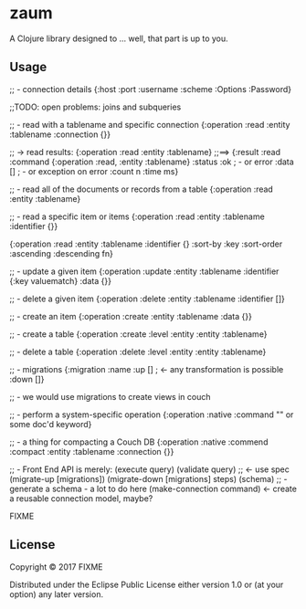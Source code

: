 # zaum

A Clojure library designed to ... well, that part is up to you.

## Usage
;; - connection details
{:host
 :port
 :username
 :scheme
 :Options
 :Password}

;;TODO: open problems: joins and subqueries

;; - read with a tablename and specific connection
{:operation  :read
 :entity     :tablename
 :connection {}}

;; -> read results:
{:operation :read
 :entity    :tablename}
;;==>
{:result  :read
 :command {:operation :read, :entity :tablename}
 :status  :ok ; - or error
 :data    [] ; - or exception on error
 :count   n
 :time    ms}

;; - read all of the documents or records from a table
{:operation :read
 :entity    :tablename}

;; - read a specific item or items
{:operation  :read
 :entity     :tablename
 :identifier {}}

{:operation  :read
 :entity     :tablename
 :identifier {}
 :sort-by    :key
 :sort-order :ascending :descending fn}

;; - update a given item
{:operation  :update
 :entity     :tablename
 :identifier {:key valuematch}
 :data       {}}

;; - delete a given item
{:operation  :delete
 :entity     :tablename
 :identifier []}

;; - create an item
{:operation :create
 :entity    :tablename
 :data      {}}

;; - create a table
{:operation :create
 :level     :entity
 :entity    :tablename}

;; - delete a table
{:operation :delete
 :level     :entity
 :entity    :tablename}

;; - migrations
{:migration :name
 :up   []        ; <- any transformation is possible
 :down []}

;; - we would use migrations to create views in couch

;; - perform a system-specific operation
{:operation :native
 :command   "" or some doc'd keyword}

;; - a thing for compacting a Couch DB
{:operation  :native
 :commend    :compact
 :entity     :tablename
 :connection {}}

;; - Front End API is merely:
(execute query)
(validate query) ;; <- use spec
(migrate-up [migrations])
(migrate-down [migrations] steps)
(schema) ;; - generate a schema - a lot to do here
(make-connection command) <- create a reusable connection model, maybe?


FIXME

## License

Copyright © 2017 FIXME

Distributed under the Eclipse Public License either version 1.0 or (at
your option) any later version.
